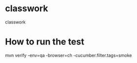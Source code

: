 # classwork
classwork
# How to run the test
mvn verify -env=qa -browser=ch -cucumber.filter.tags=smoke